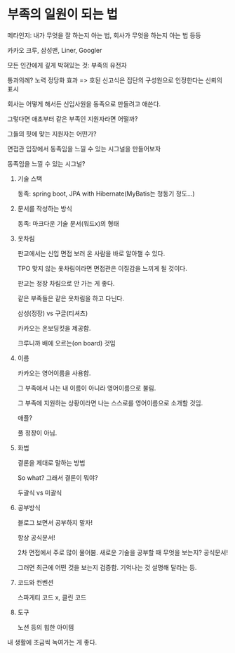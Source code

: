 # 부족의 일원이 되는 법

메타인지: 내가 무엇을 잘 하는지 아는 법, 회사가 무엇을 하는지 아는 법 등등

카카오 크루, 삼성맨, Liner, Googler



모든 인간에게 깊게 박혀있는 것: 부족의 유전자

통과의례? 노력 정당화 효과 => 호된 신고식은 집단의 구성원으로 인정한다는 신뢰의 표시



회사는 어떻게 해서든 신입사원을 동족으로 만들려고 애쓴다.

그렇다면 애초부터 같은 부족인 지원자라면 어떨까?

그들의 핏에 맞는 지원자는 어떤가?

면접관 입장에서 동족임을 느낄 수 있는 시그널을 만들어보자



동족임을 느낄 수 있는 시그널?

1. 기술 스택

   동족: spring boot, JPA with Hibernate(MyBatis는 청동기 정도...)

2. 문서를 작성하는 방식

   동족: 마크다운 기술 문서(워드x)의 형태

3. 옷차림

   판교에서는 신입 면접 보러 온 사람을 바로 알아챌 수 있다.

   TPO 맞지 않는 옷차림이라면 면접관은 이질감을 느끼게 될 것이다.

   판교는 정장 차림으로 안 가는 게 좋다.

   같은 부족들은 같은 옷차림을 하고 다닌다.

   삼성(정장) vs 구글(티셔츠)

   카카오는 온보딩킷을 제공함.

   크루니까 배에 오르는(on board) 것임

4. 이름

   카카오는 영어이름을 사용함.

   그 부족에서 나는 내 이름이 아니라 영어이름으로 불림.

   그 부족에 지원하는 상황이라면 나는 스스로를 영어이름으로 소개할 것임.

   애플?

   풀 정장이 아님.

5. 화법

   결론을 제대로 말하는 방법

   So what? 그래서 결론이 뭐야?

   두괄식 vs 미괄식

6. 공부방식

   블로그 보면서 공부하지 말자!

   항상 공식문서!

   2차 면접에서 주로 많이 물어봄. 새로운 기술을 공부할 때 무엇을 보는지? 공식문서!

   그러면 최근에 어떤 것을 보는지 검증함. 기억나는 것 설명해 달라는 등.

7. 코드와 컨벤션

   스파게티 코드 x, 클린 코드

8. 도구

   노션 등의 힙한 아이템



내 생활에 조금씩 녹여가는 게 좋다.